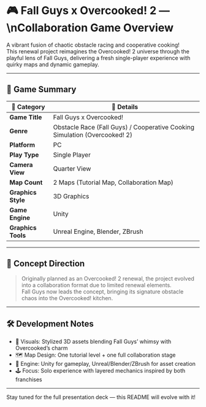 # 🎮 Fall Guys x Overcooked! 2 —\nCollaboration Game Overview

A vibrant fusion of chaotic obstacle racing and cooperative cooking!  
This renewal project reimagines the Overcooked! 2 universe through the playful lens of Fall Guys, delivering a fresh single-player experience with quirky maps and dynamic gameplay.

---

## 📌 Game Summary

| 🧩 Category            | 🎯 Details                                                                 |
|------------------------|---------------------------------------------------------------------------|
| **Game Title**         | Fall Guys x Overcooked!                                                   |
| **Genre**              | Obstacle Race (Fall Guys) / Cooperative Cooking Simulation (Overcooked! 2) |
| **Platform**           | PC                                                                        |
| **Play Type**          | Single Player                                                             |
| **Camera View**        | Quarter View                                                              |
| **Map Count**          | 2 Maps (Tutorial Map, Collaboration Map)                                  |
| **Graphics Style**     | 3D Graphics                                                               |
| **Game Engine**        | Unity                                                                     |
| **Graphics Tools**     | Unreal Engine, Blender, ZBrush                                            |

---

## 🧠 Concept Direction

> Originally planned as an Overcooked! 2 renewal, the project evolved into a collaboration format due to limited renewal elements.  
> Fall Guys now leads the concept, bringing its signature obstacle chaos into the Overcooked! kitchen.

---

## 🛠 Development Notes

- 🎨 Visuals: Stylized 3D assets blending Fall Guys’ whimsy with Overcooked’s charm  
- 🗺 Map Design: One tutorial level + one full collaboration stage  
- 🧪 Engine: Unity for gameplay, Unreal/Blender/ZBrush for asset creation  
- 🕹 Focus: Solo experience with layered mechanics inspired by both franchises

---

Stay tuned for the full presentation deck — this README will evolve with it!  
